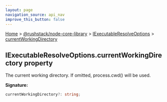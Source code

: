 ```yaml
---
layout: page
navigation_source: api_nav
improve_this_button: false
---
```



[Home](./index.md) &gt; [@rushstack/node-core-library](./node-core-library.md) &gt; [IExecutableResolveOptions](./node-core-library.iexecutableresolveoptions.md) &gt; [currentWorkingDirectory](./node-core-library.iexecutableresolveoptions.currentworkingdirectory.md)

## IExecutableResolveOptions.currentWorkingDirectory property

The current working directory. If omitted, process.cwd() will be used.

<b>Signature:</b>

```typescript
currentWorkingDirectory?: string;
```
